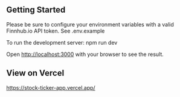 ## Getting Started

Please be sure to configure your environment variables with a valid Finnhub.io API token. See .env.example

To run the development server:
npm run dev

Open [http://localhost:3000](http://localhost:3000) with your browser to see the result.

## View on Vercel

https://stock-ticker-app.vercel.app/
